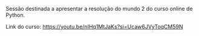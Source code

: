 Sessão destinada a apresentar a resolução do mundo 2 do curso online de Python.

Link do curso: https://youtu.be/nIHq1MtJaKs?si=Ucaw6JVyToqCM59N
